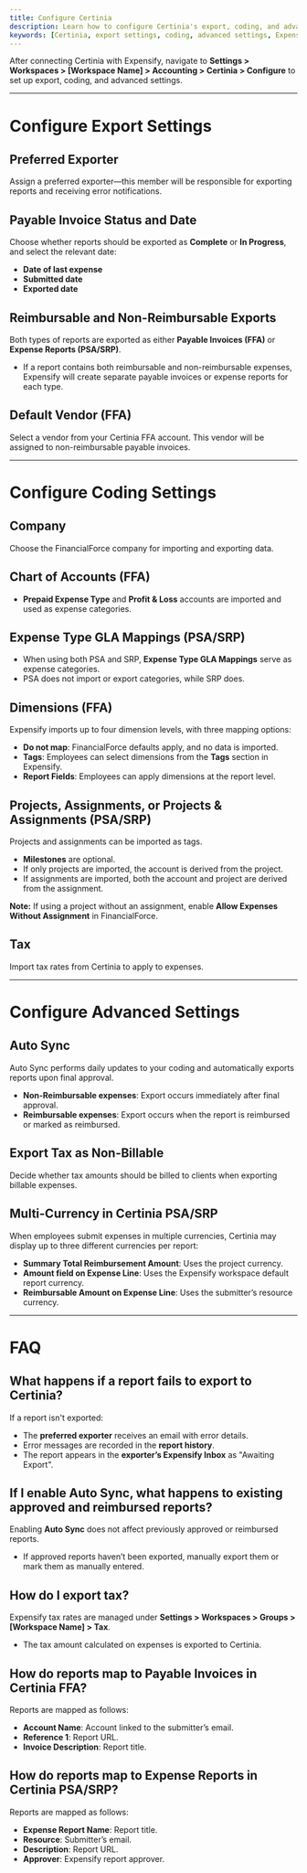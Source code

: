 ```yaml
---
title: Configure Certinia
description: Learn how to configure Certinia's export, coding, and advanced settings in Expensify.
keywords: [Certinia, export settings, coding, advanced settings, Expensify Classic]
---
```


After connecting Certinia with Expensify, navigate to **Settings > Workspaces > [Workspace Name] > Accounting > Certinia > Configure** to set up export, coding, and advanced settings.

---

# Configure Export Settings  

## Preferred Exporter  
Assign a preferred exporter—this member will be responsible for exporting reports and receiving error notifications.  

## Payable Invoice Status and Date  
Choose whether reports should be exported as **Complete** or **In Progress**, and select the relevant date:  
- **Date of last expense**  
- **Submitted date**  
- **Exported date**  

## Reimbursable and Non-Reimbursable Exports  
Both types of reports are exported as either **Payable Invoices (FFA)** or **Expense Reports (PSA/SRP)**.  
- If a report contains both reimbursable and non-reimbursable expenses, Expensify will create separate payable invoices or expense reports for each type.  

## Default Vendor (FFA)  
Select a vendor from your Certinia FFA account. This vendor will be assigned to non-reimbursable payable invoices.  

---

# Configure Coding Settings  

## Company  
Choose the FinancialForce company for importing and exporting data.  

## Chart of Accounts (FFA)  
- **Prepaid Expense Type** and **Profit & Loss** accounts are imported and used as expense categories.  

## Expense Type GLA Mappings (PSA/SRP)  
- When using both PSA and SRP, **Expense Type GLA Mappings** serve as expense categories.  
- PSA does not import or export categories, while SRP does.  

## Dimensions (FFA)  
Expensify imports up to four dimension levels, with three mapping options:  
- **Do not map**: FinancialForce defaults apply, and no data is imported.  
- **Tags**: Employees can select dimensions from the **Tags** section in Expensify.  
- **Report Fields**: Employees can apply dimensions at the report level.  

## Projects, Assignments, or Projects & Assignments (PSA/SRP)  
Projects and assignments can be imported as tags.  
- **Milestones** are optional.  
- If only projects are imported, the account is derived from the project.  
- If assignments are imported, both the account and project are derived from the assignment.  

**Note:** If using a project without an assignment, enable **Allow Expenses Without Assignment** in FinancialForce.  

## Tax  
Import tax rates from Certinia to apply to expenses.  

---

# Configure Advanced Settings  

## Auto Sync  
Auto Sync performs daily updates to your coding and automatically exports reports upon final approval.  
- **Non-Reimbursable expenses**: Export occurs immediately after final approval.  
- **Reimbursable expenses**: Export occurs when the report is reimbursed or marked as reimbursed.  

## Export Tax as Non-Billable  
Decide whether tax amounts should be billed to clients when exporting billable expenses.  

## Multi-Currency in Certinia PSA/SRP  
When employees submit expenses in multiple currencies, Certinia may display up to three different currencies per report:  
- **Summary Total Reimbursement Amount**: Uses the project currency.  
- **Amount field on Expense Line**: Uses the Expensify workspace default report currency.  
- **Reimbursable Amount on Expense Line**: Uses the submitter’s resource currency.  

---

# FAQ  

## What happens if a report fails to export to Certinia?  
If a report isn't exported:  
- The **preferred exporter** receives an email with error details.  
- Error messages are recorded in the **report history**.  
- The report appears in the **exporter’s Expensify Inbox** as "Awaiting Export".  

## If I enable Auto Sync, what happens to existing approved and reimbursed reports?  
Enabling **Auto Sync** does not affect previously approved or reimbursed reports.  
- If approved reports haven’t been exported, manually export them or mark them as manually entered.  

## How do I export tax?  
Expensify tax rates are managed under **Settings > Workspaces > Groups > [Workspace Name] > Tax**.  
- The tax amount calculated on expenses is exported to Certinia.  

## How do reports map to Payable Invoices in Certinia FFA?  
Reports are mapped as follows:  
- **Account Name**: Account linked to the submitter’s email.  
- **Reference 1**: Report URL.  
- **Invoice Description**: Report title.  

## How do reports map to Expense Reports in Certinia PSA/SRP?  
Reports are mapped as follows:  
- **Expense Report Name**: Report title.  
- **Resource**: Submitter’s email.  
- **Description**: Report URL.  
- **Approver**: Expensify report approver.  

